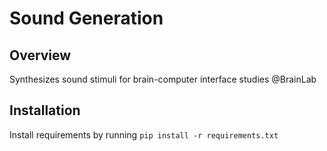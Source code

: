 # Sound Generation
## Overview
Synthesizes sound stimuli for brain-computer interface studies @BrainLab

## Installation
Install requirements by running ```pip install -r requirements.txt```
